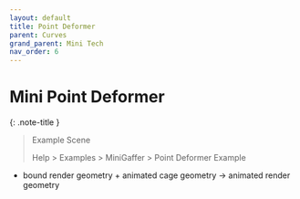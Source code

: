 ```yaml
---
layout: default
title: Point Deformer
parent: Curves
grand_parent: Mini Tech
nav_order: 6
---
```


# Mini Point Deformer

{: .note-title }
> Example Scene
>
> Help > Examples > MiniGaffer > Point Deformer Example
>


* bound render geometry + animated cage geometry -> animated render geometry